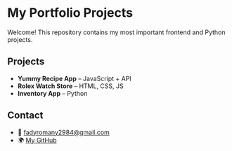 # My Portfolio Projects

Welcome! This repository contains my most important frontend and Python projects.

## Projects

- **Yummy Recipe App** – JavaScript + API
- **Rolex Watch Store** – HTML, CSS, JS
- **Inventory App** – Python

## Contact
- 📧 fadyromany2984@gmail.com
- 🌍 [My GitHub](https://github.com/kingBoBthefirst)

